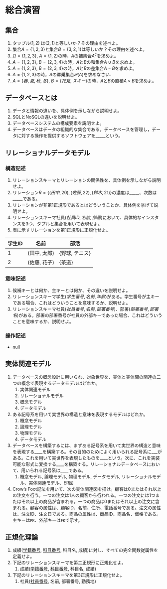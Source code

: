 # 総合演習

## 集合

1. タップル$(1, 2)$ は$(2, 1)$と等しいか？その理由を述べよ。
2. 集合$A = \{1, 2, 3\}$と集合$B = \{3, 2, 1\}$は等しいか？その理由を述べよ。
3. $\Omega = \{1, 2, 3\}$, $A = \{1, 2\}$の時，$A$の補集合$A^c$を求めよ。
4. $A = \{1, 2, 3\}$, $B = \{2, 3, 4\}$の時，$A$と$B$の和集合$A \cup B$を求めよ。
5. $A = \{1, 2, 3\}$, $B = \{2, 3, 4\}$の時，$A$と$B$の差集合$A - B$を求めよ。
6. $A = \{1, 2, 3\}$の時，$A$の冪乗集合$\mathcal{P}(A)$を求めなさい．
7. $A = \{春, 夏, 秋, 冬\}$, $B = \{花見, スキー\}$の時，$A$と$B$の直積$A \times B$を求めよ。

## データベースとは

1. データと情報の違いを、具体例を示しながら説明せよ。
2. SQLとNoSQLの違いを説明せよ。
3. データベースシステムの構成要素を説明せよ。
4. データベースはデータの組織的な集合である。データベースを管理し，データに対する操作を提供するソフトウェアを_____という。

## リレーショナルデータモデル

### 構造記述

1. リレーションスキーマとリレーションの関係性を、具体例を示しながら説明せよ。
2. リレーション$R=\{(田中, 20), (佐藤, 22), (鈴木, 21)\}$の濃度は_____、次数は_____である。
3. リレーションが非第1正規形であるとはどういうことか、具体例を挙げて説明せよ。
4. リレーションスキーマ$\text{社員}(社員ID, 名前, 部署)$において、具体的なインスタンスを3つ、タプルと集合を用いて表現せよ。
5. 表に示すリレーションを第1正規形に正規化せよ。

| 学生ID | 名前         | 部活           |
| ------ | ------------ | -------------- |
| 1      | (田中, 太郎) | {野球, テニス} |
| 2      | (佐藤, 花子) | {茶道}         |

### 意味記述

1. 候補キーとは何か、主キーとは何か、その違いを説明せよ。
2. リレーションスキーマ$\text{学生}(学生番号, 名前, 年齢)$がある。学生番号が主キーである場合、これはどういうことを意味するか、説明せよ。
3. リレーションスキーマ$\text{社員}(社員番号, 名前, 部署番号)$、$\text{部署}(部署番号, 部署名)$がある。部署の部署番号が社員の外部キーであった場合、これはどういうことを意味するか、説明せよ。

### 操作記述

- null

## 実体関連モデル

1. データベースの概念設計に用いられ、対象世界を、実体と実体間の関連の二つの概念で表現するデータモデルはどれか。
   1. 実体関連モデル
   2. リレーショナルモデル
   3. 概念モデル
   4. データモデル
2. ある記号系を用いて実世界の構造と意味を表現するモデルはどれか。
   1. 概念モデル
   2. 論理モデル
   3. 物理モデル
   4. データモデル
3. データベースを構築するには、まずある記号系を用いて実世界の構造と意味を表現する____を構築する。その目的のためによく用いられる記号系に___がある。これを用いて実世界を表現したものを____という。次に、これを実装可能な形式に変換する____を構築する。リレーショナルデータベースにおいて、用いられる記号系は____である。
   1. 概念モデル, 論理モデル, 物理モデル, データモデル, リレーショナルモデル、実体関連モデル、ER図
4. Crow’s Foot記法を用いて、次の実体関連図を描け。顧客は0またはそれ以上の注文を行う。一つの注文は1人の顧客から行われる。一つの注文には1つまたはそれ以上の商品が含まれる。一つの商品は0またはそれ以上の注文に含まれる。顧客の属性は、顧客ID、名前、住所、電話番号である。注文の属性は、注文ID、注文日である。商品の属性は、商品ID、商品名、価格である。主キーは`PK`、外部キーは`FK`で示す。

## 正規化理論

1. 成績(<u>学籍番号</u>, <u>科目番号</u>, 科目名, 成績)に対し、すべての完全関数従属性を定義せよ。
2. 下記のリレーションスキーマを第二正規形に正規化せよ。
   1. 成績(<u>学籍番号</u>, <u>科目番号</u>, 科目名, 成績)
3. 下記のリレーションスキーマを第3正規形に正規化せよ。
   1. 社員(<u>社員番号</u>, 名前, 部署番号, 勤務地)